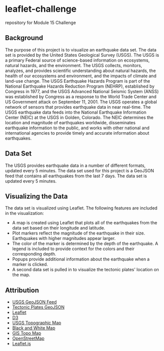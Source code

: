 # leaflet-challenge
repository for Module 15 Challenge
## Background
The purpose of this project is to visualize an earthquake data set. The data set is provided by the United States Geological Survey (USGS). The USGS is a primary Federal source of science-based information on ecosystems, natural hazards, and the environment. The USGS collects, monitors, analyzes, and provides scientific understanding about natural hazards, the health of our ecosystems and environment, and the impacts of climate and land-use change. The USGS Earthquake Hazards Program is part of the National Earthquake Hazards Reduction Program (NEHRP), established by Congress in 1977, and the USGS Advanced National Seismic System (ANSS) was established by Congress as a response to the World Trade Center and US Government attack on September 11, 2001. The USGS operates a global network of sensors that provides earthquake data in near real-time. The USGS earthquake data feeds into the National Earthquake Information Center (NEIC) at the USGS in Golden, Colorado. The NEIC determines the location and magnitude of earthquakes worldwide, disseminates earthquake information to the public, and works with other national and international agencies to provide timely and accurate information about earthquakes.
## Data Set
The USGS provides earthquake data in a number of different formats, updated every 5 minutes. The data set used for this project is a GeoJSON feed that contains all earthquakes from the last 7 days. The data set is updated every 5 minutes.
## Visualizing the Data
The data set is visualized using Leaflet. The following features are included in the visualization:
* A map is created using Leaflet that plots all of the earthquakes from the data set based on their longitude and latitude.
* Plot markers reflect the magnitude of the earthquake in their size. Earthquakes with higher magnitudes appear larger.
* The color of the marker is determined by the depth of the earthquake. A legend is included to provide context for the colors and their corresponding depth.
* Popups provide additional information about the earthquake when a marker is clicked.
* A second data set is pulled in to visualize the tectonic plates' location on the map.
## Attribution
* [USGS GeoJSON Feed](https://earthquake.usgs.gov/earthquakes/feed/v1.0/geojson.php)
* [Tectonic Plates GeoJSON](https://raw.githubusercontent.com/fraxen/tectonicplates/master/GeoJSON/PB2002_boundaries.json)
* [Leaflet](https://leafletjs.com/)
* [D3](https://d3js.org/)
* [USGS Topographic Map](https://usgs.gov/)
* [Black and White Map](http://stamen.com)
* [GIS Topo Map](https://leaflet-extras.github.io/leaflet-providers/preview/)
* [OpenStreetMap](https://www.openstreetmap.org/)
* [Leaflet.js](https://leafletjs.com/)
